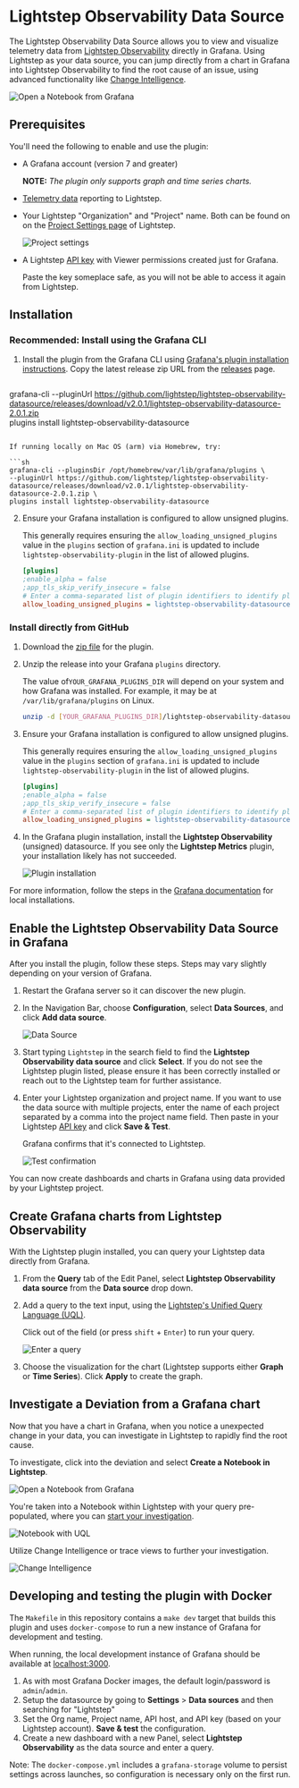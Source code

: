 # Lightstep Observability Data Source

The Lightstep Observability Data Source allows you to view and visualize telemetry data from [Lightstep Observability](https://lightstep.com) directly in Grafana. Using Lightstep as your data source, you can jump directly from a chart in Grafana into Lightstep Observability to find the root cause of an issue, using advanced functionality like [Change Intelligence](https://docs.lightstep.com/docs/investigate-deviation).

![Open a Notebook from Grafana](./images/docs/graf_metciStart.png)

## Prerequisites

You'll need the following to enable and use the plugin:

- A Grafana account (version 7 and greater)

  **NOTE:** _The plugin only supports graph and time series charts._

- [Telemetry data](https://docs.lightstep.com/docs/welcome-to-lightstep) reporting to Lightstep.

- Your Lightstep "Organization" and "Project" name. Both can be found on on the [Project Settings page](https://docs.lightstep.com/docs/create-projects-for-your-environments) of Lightstep.

  ![Project settings](./images/docs/proj_org.png)

- A Lightstep [API key](https://docs.lightstep.com/docs/create-and-manage-api-keys) with Viewer permissions created just for Grafana.

  Paste the key someplace safe, as you will not be able to access it again from Lightstep.

## Installation

### Recommended: Install using the Grafana CLI

1. Install the plugin from the Grafana CLI using [Grafana's plugin installation instructions](https://grafana.com/docs/grafana/latest/plugins/installation/). Copy the latest release zip URL from the [releases](https://github.com/lightstep/lightstep-observability-datasource/releases) page.

   ```sh
grafana-cli --pluginUrl https://github.com/lightstep/lightstep-observability-datasource/releases/download/v2.0.1/lightstep-observability-datasource-2.0.1.zip \
            plugins install lightstep-observability-datasource
   ```

   If running locally on Mac OS (arm) via Homebrew, try:

   ```sh
grafana-cli --pluginsDir /opt/homebrew/var/lib/grafana/plugins \
   --pluginUrl https://github.com/lightstep/lightstep-observability-datasource/releases/download/v2.0.1/lightstep-observability-datasource-2.0.1.zip \
   plugins install lightstep-observability-datasource
   ```

2. Ensure your Grafana installation is configured to allow unsigned plugins.

   This generally requires ensuring the `allow_loading_unsigned_plugins` value in the `plugins` section of `grafana.ini` is updated to include `lightstep-observability-plugin` in the list of allowed plugins.

   ```ini
   [plugins]
   ;enable_alpha = false
   ;app_tls_skip_verify_insecure = false
   # Enter a comma-separated list of plugin identifiers to identify plugins that are allowed to be loaded even if they lack a valid signature.
   allow_loading_unsigned_plugins = lightstep-observability-datasource
   ```

### Install directly from GitHub

1. Download the [zip file](https://github.com/lightstep/lightstep-observability-datasource/releases) for the plugin.

2. Unzip the release into your Grafana `plugins` directory.

   The value of`YOUR_GRAFANA_PLUGINS_DIR` will depend on your system and how Grafana was installed. For example, it may be at `/var/lib/grafana/plugins` on Linux.

   ```bash
   unzip -d [YOUR_GRAFANA_PLUGINS_DIR]/lightstep-observability-datasource lightstep-observability-datasource-X.Y.Z.zip
   ```

3. Ensure your Grafana installation is configured to allow unsigned plugins.

   This generally requires ensuring the `allow_loading_unsigned_plugins` value in the `plugins` section of `grafana.ini` is updated to include `lightstep-observability-plugin` in the list of allowed plugins.

   ```ini
   [plugins]
   ;enable_alpha = false
   ;app_tls_skip_verify_insecure = false
   # Enter a comma-separated list of plugin identifiers to identify plugins that are allowed to be loaded even if they lack a valid signature.
   allow_loading_unsigned_plugins = lightstep-observability-datasource
   ```

4. In the Grafana plugin installation, install the **Lightstep Observability** (unsigned) datasource. If you see only the **Lightstep Metrics** plugin, your installation likely has not succeeded.

   ![Plugin installation](./images/docs/plugin_installation.png)

For more information, follow the steps in the [Grafana documentation](https://grafana.com/docs/grafana/latest/administration/plugin-management/#install-plugin-on-local-grafana) for local installations.



## Enable the Lightstep Observability Data Source in Grafana

After you install the plugin, follow these steps. Steps may vary slightly depending on your version of Grafana.

1. Restart the Grafana server so it can discover the new plugin.
2. In the Navigation Bar, choose **Configuration**, select **Data Sources**, and click **Add data source**.

   ![Data Source](./images/docs/graf_metciData.png)

3. Start typing `Lightstep` in the search field to find the **Lightstep Observability data source** and click **Select**. If you do not see the Lightstep plugin listed, please ensure it has been correctly installed or reach out to the Lightstep team for further assistance.

4. Enter your Lightstep organization and project name. If you want to use the data source with multiple projects, enter the name of each project separated by a comma into the project name field. Then paste in your Lightstep [API key](https://docs.lightstep.com/docs/create-and-manage-api-keys) and click **Save & Test**.

   Grafana confirms that it's connected to Lightstep.

   ![Test confirmation](./images/docs/graf_metciTest.png)

You can now create dashboards and charts in Grafana using data provided by your Lightstep project.

## Create Grafana charts from Lightstep Observability

With the Lightstep plugin installed, you can query your Lightstep data directly from Grafana.

1. From the **Query** tab of the Edit Panel, select **Lightstep Observability data source** from the **Data source** drop down.

2. Add a query to the text input, using the [Lightstep's Unified Query Language (UQL)](https://docs.lightstep.com/docs/uql-concepts).

   Click out of the field (or press `shift` + `Enter`) to run your query.

   ![Enter a query](./images/docs/telemetry_graph.png)

3. Choose the visualization for the chart (Lightstep supports either **Graph** or **Time Series**). Click **Apply** to create the graph.

## Investigate a Deviation from a Grafana chart

Now that you have a chart in Grafana, when you notice a unexpected change in your data, you can investigate in Lightstep to rapidly find the root cause.

To investigate, click into the deviation and select **Create a Notebook in Lightstep**.

![Open a Notebook from Grafana](./images/docs/graf_metciStart.png)

You're taken into a Notebook within Lightstep with your query pre-populated, where you can [start your investigation](https://docs.lightstep.com/docs/investigate-deviation).

![Notebook with UQL](./images/docs/graf_notebook.png)

Utilize Change Intelligence or trace views to further your investigation.

![Change Intelligence](./images/docs/graf_metci_CI.png)

## Developing and testing the plugin with Docker

The `Makefile` in this repository contains a `make dev` target that builds this plugin and uses `docker-compose` to run a new instance of Grafana for development and testing.

When running, the local development instance of Grafana should be available at [localhost:3000](http://localhost:3000/).

1. As with most Grafana Docker images, the default login/password is `admin`/`admin`.
2. Setup the datasource by going to **Settings** > **Data sources** and then searching for "Lightstep"
3. Set the Org name, Project name, API host, and API key (based on your Lightstep account). **Save & test** the configuration.
4. Create a new dashboard with a new Panel, select **Lightstep Observability** as the data source and enter a query.

Note: The `docker-compose.yml` includes a `grafana-storage` volume to persist settings across launches, so configuration is necessary only on the first run.
